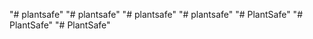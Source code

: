"# plantsafe" 
"# plantsafe" 
"# plantsafe" 
"# plantsafe" 
"# PlantSafe" 
"# PlantSafe" 
"# PlantSafe" 
